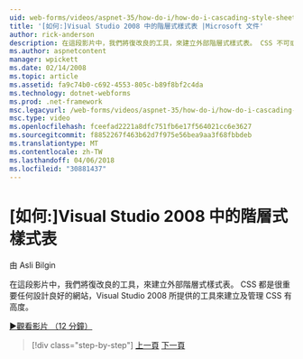 ```yaml
---
uid: web-forms/videos/aspnet-35/how-do-i/how-do-i-cascading-style-sheets-in-visual-studio-2008
title: '[如何:]Visual Studio 2008 中的階層式樣式表 |Microsoft 文件'
author: rick-anderson
description: 在這段影片中，我們將復改良的工具，來建立外部階層式樣式表。 CSS 不可或缺任何設計良好的網站和 Visual Studio 2...
ms.author: aspnetcontent
manager: wpickett
ms.date: 02/14/2008
ms.topic: article
ms.assetid: fa9c74b0-c692-4553-805c-b89f8bf2c4da
ms.technology: dotnet-webforms
ms.prod: .net-framework
msc.legacyurl: /web-forms/videos/aspnet-35/how-do-i/how-do-i-cascading-style-sheets-in-visual-studio-2008
msc.type: video
ms.openlocfilehash: fceefad2221a8dfc751fb6e17f564021cc6e3627
ms.sourcegitcommit: f8852267f463b62d7f975e56bea9aa3f68fbbdeb
ms.translationtype: MT
ms.contentlocale: zh-TW
ms.lasthandoff: 04/06/2018
ms.locfileid: "30881437"
---
```

<a name="how-do-i-cascading-style-sheets-in-visual-studio-2008"></a>[如何:]Visual Studio 2008 中的階層式樣式表
====================
由 Asli Bilgin

在這段影片中，我們將復改良的工具，來建立外部階層式樣式表。 CSS 都是很重要任何設計良好的網站，Visual Studio 2008 所提供的工具來建立及管理 CSS 有高度。

[&#9654;觀看影片 （12 分鐘）](https://channel9.msdn.com/Blogs/ASP-NET-Site-Videos/how-do-i-cascading-style-sheets-in-visual-studio-2008)

> [!div class="step-by-step"]
> [上一頁](how-do-i-create-nested-master-page-in-visual-studio-2008.md)
> [下一頁](how-do-i-working-with-visual-studio-2008-net-framework.md)
